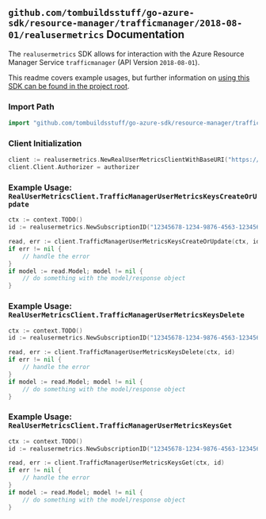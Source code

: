 
## `github.com/tombuildsstuff/go-azure-sdk/resource-manager/trafficmanager/2018-08-01/realusermetrics` Documentation

The `realusermetrics` SDK allows for interaction with the Azure Resource Manager Service `trafficmanager` (API Version `2018-08-01`).

This readme covers example usages, but further information on [using this SDK can be found in the project root](https://github.com/tombuildsstuff/go-azure-sdk/tree/main/docs).

### Import Path

```go
import "github.com/tombuildsstuff/go-azure-sdk/resource-manager/trafficmanager/2018-08-01/realusermetrics"
```


### Client Initialization

```go
client := realusermetrics.NewRealUserMetricsClientWithBaseURI("https://management.azure.com")
client.Client.Authorizer = authorizer
```


### Example Usage: `RealUserMetricsClient.TrafficManagerUserMetricsKeysCreateOrUpdate`

```go
ctx := context.TODO()
id := realusermetrics.NewSubscriptionID("12345678-1234-9876-4563-123456789012")

read, err := client.TrafficManagerUserMetricsKeysCreateOrUpdate(ctx, id)
if err != nil {
	// handle the error
}
if model := read.Model; model != nil {
	// do something with the model/response object
}
```


### Example Usage: `RealUserMetricsClient.TrafficManagerUserMetricsKeysDelete`

```go
ctx := context.TODO()
id := realusermetrics.NewSubscriptionID("12345678-1234-9876-4563-123456789012")

read, err := client.TrafficManagerUserMetricsKeysDelete(ctx, id)
if err != nil {
	// handle the error
}
if model := read.Model; model != nil {
	// do something with the model/response object
}
```


### Example Usage: `RealUserMetricsClient.TrafficManagerUserMetricsKeysGet`

```go
ctx := context.TODO()
id := realusermetrics.NewSubscriptionID("12345678-1234-9876-4563-123456789012")

read, err := client.TrafficManagerUserMetricsKeysGet(ctx, id)
if err != nil {
	// handle the error
}
if model := read.Model; model != nil {
	// do something with the model/response object
}
```
